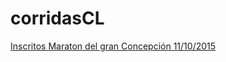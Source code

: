 # corridasCL
[Inscritos Maraton del gran Concepción 11/10/2015](http://www.maratondelgranconcepcion.cl/listado-de-inscritos-2/)
